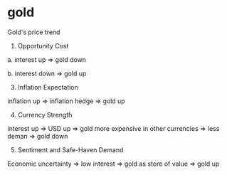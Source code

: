 # gold
Gold's price trend

1. Opportunity Cost
   
  a. interest up => gold down
  
  b. interest down => gold up
  
3. Inflation Expectation

  inflation up => inflation hedge => gold up
  
4. Currency Strength

  interest  up => USD up => gold more expensive in other currencies => less deman => gold down
  
5. Sentiment and Safe-Haven Demand

  Economic uncertainty => low interest => gold as store of value => gold up
